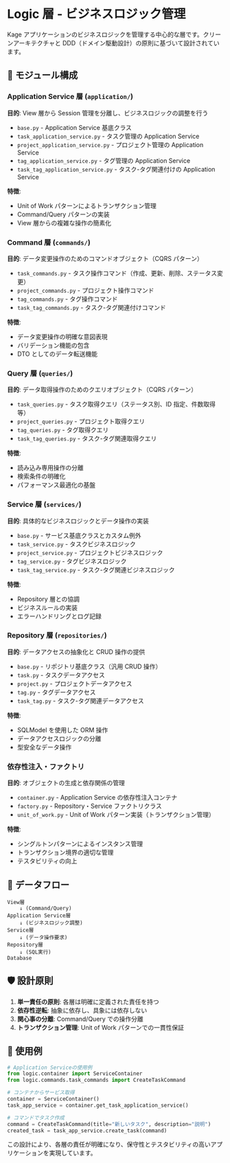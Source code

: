 # Logic 層 - ビジネスロジック管理

Kage アプリケーションのビジネスロジックを管理する中心的な層です。クリーンアーキテクチャと DDD（ドメイン駆動設計）の原則に基づいて設計されています。

## 📁 モジュール構成

### Application Service 層 (`application/`)

**目的**: View 層から Session 管理を分離し、ビジネスロジックの調整を行う

- `base.py` - Application Service 基底クラス
- `task_application_service.py` - タスク管理の Application Service
- `project_application_service.py` - プロジェクト管理の Application Service
- `tag_application_service.py` - タグ管理の Application Service
- `task_tag_application_service.py` - タスク-タグ関連付けの Application Service

**特徴**:

- Unit of Work パターンによるトランザクション管理
- Command/Query パターンの実装
- View 層からの複雑な操作の簡素化

### Command 層 (`commands/`)

**目的**: データ変更操作のためのコマンドオブジェクト（CQRS パターン）

- `task_commands.py` - タスク操作コマンド（作成、更新、削除、ステータス変更）
- `project_commands.py` - プロジェクト操作コマンド
- `tag_commands.py` - タグ操作コマンド
- `task_tag_commands.py` - タスク-タグ関連付けコマンド

**特徴**:

- データ変更操作の明確な意図表現
- バリデーション機能の包含
- DTO としてのデータ転送機能

### Query 層 (`queries/`)

**目的**: データ取得操作のためのクエリオブジェクト（CQRS パターン）

- `task_queries.py` - タスク取得クエリ（ステータス別、ID 指定、件数取得等）
- `project_queries.py` - プロジェクト取得クエリ
- `tag_queries.py` - タグ取得クエリ
- `task_tag_queries.py` - タスク-タグ関連取得クエリ

**特徴**:

- 読み込み専用操作の分離
- 検索条件の明確化
- パフォーマンス最適化の基盤

### Service 層 (`services/`)

**目的**: 具体的なビジネスロジックとデータ操作の実装

- `base.py` - サービス基底クラスとカスタム例外
- `task_service.py` - タスクビジネスロジック
- `project_service.py` - プロジェクトビジネスロジック
- `tag_service.py` - タグビジネスロジック
- `task_tag_service.py` - タスク-タグ関連ビジネスロジック

**特徴**:

- Repository 層との協調
- ビジネスルールの実装
- エラーハンドリングとログ記録

### Repository 層 (`repositories/`)

**目的**: データアクセスの抽象化と CRUD 操作の提供

- `base.py` - リポジトリ基底クラス（汎用 CRUD 操作）
- `task.py` - タスクデータアクセス
- `project.py` - プロジェクトデータアクセス
- `tag.py` - タグデータアクセス
- `task_tag.py` - タスク-タグ関連データアクセス

**特徴**:

- SQLModel を使用した ORM 操作
- データアクセスロジックの分離
- 型安全なデータ操作

### 依存性注入・ファクトリ

**目的**: オブジェクトの生成と依存関係の管理

- `container.py` - Application Service の依存性注入コンテナ
- `factory.py` - Repository・Service ファクトリクラス
- `unit_of_work.py` - Unit of Work パターン実装（トランザクション管理）

**特徴**:

- シングルトンパターンによるインスタンス管理
- トランザクション境界の適切な管理
- テスタビリティの向上

## 🔄 データフロー

```text
View層
    ↓ (Command/Query)
Application Service層
    ↓ (ビジネスロジック調整)
Service層
    ↓ (データ操作要求)
Repository層
    ↓ (SQL実行)
Database
```

## 🛡️ 設計原則

1. **単一責任の原則**: 各層は明確に定義された責任を持つ
2. **依存性逆転**: 抽象に依存し、具象には依存しない
3. **関心事の分離**: Command/Query での操作分離
4. **トランザクション管理**: Unit of Work パターンでの一貫性保証

## 📝 使用例

```python
# Application Serviceの使用例
from logic.container import ServiceContainer
from logic.commands.task_commands import CreateTaskCommand

# コンテナからサービス取得
container = ServiceContainer()
task_app_service = container.get_task_application_service()

# コマンドでタスク作成
command = CreateTaskCommand(title="新しいタスク", description="説明")
created_task = task_app_service.create_task(command)
```

この設計により、各層の責任が明確になり、保守性とテスタビリティの高いアプリケーションを実現しています。
